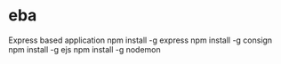 # eba
Express based application
npm install -g express
npm install -g consign
npm install -g ejs
npm install -g nodemon
